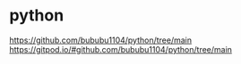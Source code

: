 # python
https://github.com/bububu1104/python/tree/main
https://gitpod.io/#github.com/bububu1104/python/tree/main
